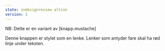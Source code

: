 ```yaml
---
state: indesignreview altinn
version: 1
---
```

NB: Dette er en variant av [knapp.mustache]

Denne knappen er stylet som en lenke. Lenker som antyder fare skal ha rød linje under teksten.
